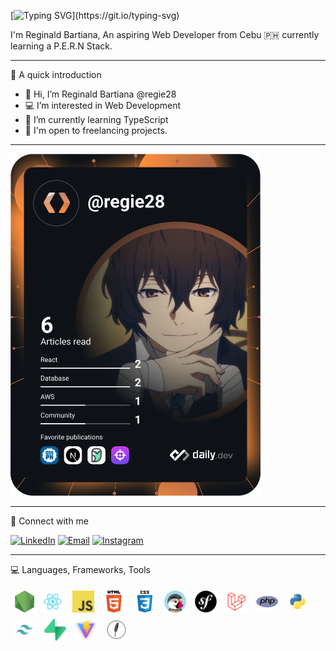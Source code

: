 [![Typing SVG](https://readme-typing-svg.demolab.com/?lines=Hi+there,+How+are+you?)](https://git.io/typing-svg)

I'm Reginald Bartiana, An aspiring Web Developer from  Cebu 🇵🇭   currently learning a P.E.R.N Stack. 

________________________________________________________________________________________________________________________
👋 A quick introduction

* 👋 Hi, I’m Reginald Bartiana @regie28
* 💻 I’m interested in Web Development
* 🌱 I’m currently learning TypeScript
* 💼 I'm open to freelancing projects.

_________________________________________________________________________________________________________________________

<a href="https://app.daily.dev/regie28"><img src="https://github.com/regie28/regie28/blob/main/devcard.svg" width="400" alt="Reginald Bartiana's Dev Card"/></a>


_________________________________________________________________________________________________________________________

🔗 Connect with me

[![LinkedIn](https://img.shields.io/badge/LinkedIn-0077B5?style=for-the-badge&logo=linkedin&logoColor=white)](https://www.linkedin.com/in/regie28/) [![Email](https://img.shields.io/badge/tutanota-ACB1D6?style=for-the-badge&logo=tutanota&logoColor=white)](https://tutanota.com/regie28) [![Instagram](https://img.shields.io/badge/instagram-D25380?style=for-the-badge&logo=instagram&logoColor=white)](https://www.instagram.com/regiebartiana/)

_________________________________________________________________________________________________________________________
💻 Languages, Frameworks, Tools
<p float="left"><img style="padding:5px;" align="center" alt="NodeJS" width="35px" src="https://raw.githubusercontent.com/github/explore/80688e429a7d4ef2fca1e82350fe8e3517d3494d/topics/nodejs/nodejs.png"/><img style="padding:5px;" align="center" alt="ReactJs" width="35px" src="https://raw.githubusercontent.com/github/explore/80688e429a7d4ef2fca1e82350fe8e3517d3494d/topics/react/react.png"/>
  <img style="padding:5px;" align="center" alt="ReactJs" width="35px" src="https://raw.githubusercontent.com/github/explore/80688e429a7d4ef2fca1e82350fe8e3517d3494d/topics/javascript/javascript.png"/>
<img style="padding:5px;" align="center" alt="ReactJs" width="35px" src="https://raw.githubusercontent.com/github/explore/80688e429a7d4ef2fca1e82350fe8e3517d3494d/topics/html/html.png"/>
<img style="padding:5px;" align="center" alt="ReactJs" width="35px" src="https://raw.githubusercontent.com/github/explore/80688e429a7d4ef2fca1e82350fe8e3517d3494d/topics/css/css.png"/>
<img style="padding:5px;" align="center" alt="ReactJs" width="35px" src="https://raw.githubusercontent.com/github/explore/9d574ca0de843ad743571882eae36ffaab199b25/topics/prestashop/prestashop.png"/>
  <img style="padding:5px;" align="center" alt="ReactJs" width="35px" src="https://raw.githubusercontent.com/github/explore/d0c5a5e31e1776ad62379ef5f6b703bcf107d3a3/topics/symfony/symfony.png"/>
  <img style="padding:5px;" align="center" alt="ReactJs" width="35px" src="https://raw.githubusercontent.com/github/explore/56a826d05cf762b2b50ecbe7d492a839b04f3fbf/topics/laravel/laravel.png"/>
  <img style="padding:5px;" align="center" alt="ReactJs" width="35px" src="https://raw.githubusercontent.com/github/explore/ccc16358ac4530c6a69b1b80c7223cd2744dea83/topics/php/php.png"/>
  <img style="padding:5px;" align="center" alt="ReactJs" width="35px" src="https://raw.githubusercontent.com/github/explore/80688e429a7d4ef2fca1e82350fe8e3517d3494d/topics/python/python.png"/>
  <img style="padding:5px;" align="center" alt="ReactJs" width="35px" src="https://raw.githubusercontent.com/github/explore/261c2cda92d09ccad6f8b2dc91af32a2a5856989/topics/tailwind/tailwind.png"/>
  <img style="padding:5px;" align="center" alt="ReactJs" width="35px" src="https://raw.githubusercontent.com/github/explore/f4ec5347a36e06540a69376753a7c37a8cb5a136/topics/supabase/supabase.png"/>
  <img style="padding:5px;" align="center" alt="ReactJs" width="35px" src="https://raw.githubusercontent.com/github/explore/a1bae1b15fa9fc4d5de64f3360b1d01b35db82d5/topics/vite/vite.png"/>
  <img style="padding:5px;" align="center" alt="ReactJs" width="35px" src="https://raw.githubusercontent.com/github/explore/82a4a078af00ba314416f1cb31371e4d94ef13ce/topics/feathers/feathers.png"/>
</p>
